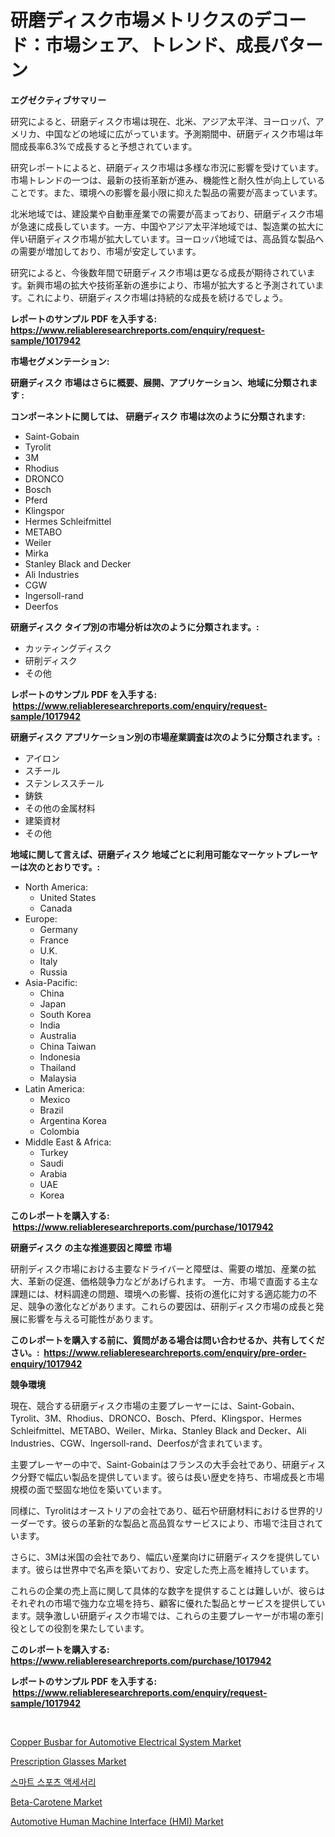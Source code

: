 <p><h1>研磨ディスク市場メトリクスのデコード：市場シェア、トレンド、成長パターン</h1></p><p><strong>エグゼクティブサマリー</strong></p>
<p><p>研究によると、研磨ディスク市場は現在、北米、アジア太平洋、ヨーロッパ、アメリカ、中国などの地域に広がっています。予測期間中、研磨ディスク市場は年間成長率6.3%で成長すると予想されています。</p><p>研究レポートによると、研磨ディスク市場は多様な市況に影響を受けています。市場トレンドの一つは、最新の技術革新が進み、機能性と耐久性が向上していることです。また、環境への影響を最小限に抑えた製品の需要が高まっています。</p><p>北米地域では、建設業や自動車産業での需要が高まっており、研磨ディスク市場が急速に成長しています。一方、中国やアジア太平洋地域では、製造業の拡大に伴い研磨ディスク市場が拡大しています。ヨーロッパ地域では、高品質な製品への需要が増加しており、市場が安定しています。</p><p>研究によると、今後数年間で研磨ディスク市場は更なる成長が期待されています。新興市場の拡大や技術革新の進歩により、市場が拡大すると予測されています。これにより、研磨ディスク市場は持続的な成長を続けるでしょう。</p></p>
<p><strong>レポートのサンプル PDF を入手する: <a href="https://www.reliableresearchreports.com/enquiry/request-sample/1017942">https://www.reliableresearchreports.com/enquiry/request-sample/1017942</a></strong></p>
<p><strong>市場セグメンテーション:</strong></p>
<p><strong> 研磨ディスク 市場はさらに概要、展開、アプリケーション、地域に分類されます :</strong></p>
<p><strong>コンポーネントに関しては、 研磨ディスク 市場は次のように分類されます: &nbsp;</strong></p>
<p><ul><li>Saint-Gobain</li><li>Tyrolit</li><li>3M</li><li>Rhodius</li><li>DRONCO</li><li>Bosch</li><li>Pferd</li><li>Klingspor</li><li>Hermes Schleifmittel</li><li>METABO</li><li>Weiler</li><li>Mirka</li><li>Stanley Black and Decker</li><li>Ali Industries</li><li>CGW</li><li>Ingersoll-rand</li><li>Deerfos</li></ul></p>
<p><strong> 研磨ディスク タイプ別の市場分析は次のように分類されます。:</strong></p>
<p><ul><li>カッティングディスク</li><li>研削ディスク</li><li>その他</li></ul></p>
<p><strong>レポートのサンプル PDF を入手する: &nbsp;<a href="https://www.reliableresearchreports.com/enquiry/request-sample/1017942">https://www.reliableresearchreports.com/enquiry/request-sample/1017942</a></strong></p>
<p><strong> 研磨ディスク アプリケーション別の市場産業調査は次のように分類されます。:</strong></p>
<p><ul><li>アイロン</li><li>スチール</li><li>ステンレススチール</li><li>鋳鉄</li><li>その他の金属材料</li><li>建築資材</li><li>その他</li></ul></p>
<p><strong>地域に関して言えば、研磨ディスク 地域ごとに利用可能なマーケットプレーヤーは次のとおりです。:</strong></p>
<p><ul>
    <li>
        North America:
        <ul>
            <li>United States</li>
            <li>Canada</li>
        </ul>
    </li>
    <li>
        Europe:
        <ul>
            <li>Germany</li>
            <li>France</li>
            <li>U.K.</li>
            <li>Italy</li>
            <li>Russia</li>
        </ul>
    </li>
    <li>
        Asia-Pacific:
        <ul>
            <li>China</li>
            <li>Japan</li>
            <li>South Korea</li>
            <li>India</li>
            <li>Australia</li>
            <li>China Taiwan</li>
            <li>Indonesia</li>
            <li>Thailand</li>
            <li>Malaysia</li>
        </ul>
    </li>
    <li>
        Latin America:
        <ul>
            <li>Mexico</li>
            <li>Brazil</li>
            <li>Argentina Korea</li>
            <li>Colombia</li>
        </ul>
    </li>
    <li>
        Middle East & Africa:
        <ul>
            <li>Turkey</li>
            <li>Saudi</li>
            <li>Arabia</li>
            <li>UAE</li>
            <li>Korea</li>
        </ul>
    </li>
    </ul></p>
<p><strong>このレポートを購入する: &nbsp;<a href="https://www.reliableresearchreports.com/purchase/1017942">https://www.reliableresearchreports.com/purchase/1017942</a></strong></p>
<p><strong>研磨ディスク の主な推進要因と障壁 市場</strong></p>
<p><p>研削ディスク市場における主要なドライバーと障壁は、需要の増加、産業の拡大、革新の促進、価格競争力などがあげられます。 一方、市場で直面する主な課題には、材料調達の問題、環境への影響、技術の進化に対する適応能力の不足、競争の激化などがあります。これらの要因は、研削ディスク市場の成長と発展に影響を与える可能性があります。</p></p>
<p><strong>このレポートを購入する前に、質問がある場合は問い合わせるか、共有してください。:&nbsp; <a href="https://www.reliableresearchreports.com/enquiry/pre-order-enquiry/1017942">https://www.reliableresearchreports.com/enquiry/pre-order-enquiry/1017942</a></strong></p>
<p><strong>競争環境</strong></p>
<p><p>現在、競合する研磨ディスク市場の主要プレーヤーには、Saint-Gobain、Tyrolit、3M、Rhodius、DRONCO、Bosch、Pferd、Klingspor、Hermes Schleifmittel、METABO、Weiler、Mirka、Stanley Black and Decker、Ali Industries、CGW、Ingersoll-rand、Deerfosが含まれています。</p><p>主要プレーヤーの中で、Saint-Gobainはフランスの大手会社であり、研磨ディスク分野で幅広い製品を提供しています。彼らは長い歴史を持ち、市場成長と市場規模の面で堅固な地位を築いています。 </p><p>同様に、Tyrolitはオーストリアの会社であり、砥石や研磨材料における世界的リーダーです。彼らの革新的な製品と高品質なサービスにより、市場で注目されています。</p><p>さらに、3Mは米国の会社であり、幅広い産業向けに研磨ディスクを提供しています。彼らは世界中で名声を築いており、安定した売上高を維持しています。</p><p>これらの企業の売上高に関して具体的な数字を提供することは難しいが、彼らはそれぞれの市場で強力な立場を持ち、顧客に優れた製品とサービスを提供しています。競争激しい研磨ディスク市場では、これらの主要プレーヤーが市場の牽引役としての役割を果たしています。</p></p>
<p><strong>このレポートを購入する: &nbsp; <a href="https://www.reliableresearchreports.com/purchase/1017942">https://www.reliableresearchreports.com/purchase/1017942</a></strong></p>
<p><strong>レポートのサンプル PDF を入手する: &nbsp;<a href="https://www.reliableresearchreports.com/enquiry/request-sample/1017942">https://www.reliableresearchreports.com/enquiry/request-sample/1017942</a></strong><strong></strong></p>
<p>&nbsp;</p>
<p><p><a href="https://github.com/prosalinda88/Market-Research-Report-List-3/blob/main/copper-busbar-for-automotive-electrical-system-market.md">Copper Busbar for Automotive Electrical System Market</a></p><p><a href="https://issuu.com/reportprime-2/docs/prescription-glasses-market-size-2030.pptx">Prescription Glasses Market</a></p><p><a href="https://github.com/vsoq0zknh59/Market-Research-Report-List-1/blob/main/2028694188607.md">스마트 스포츠 액세서리</a></p><p><a href="https://view.publitas.com/reportprime-1/beta-carotene-market-furnish-information-about-market-size-market-share-market-dynamics-and-projections-spanning-from-2023-to-2030/">Beta-Carotene Market</a></p><p><a href="https://github.com/NorbertYates/Market-Research-Report-List-3/blob/main/automotive-human-machine-interface-hmi-market.md">Automotive Human Machine Interface (HMI) Market</a></p></p>